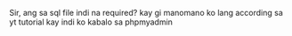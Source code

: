 Sir, ang sa sql file indi na required? kay gi manomano ko lang according sa yt tutorial kay indi ko kabalo sa phpmyadmin
